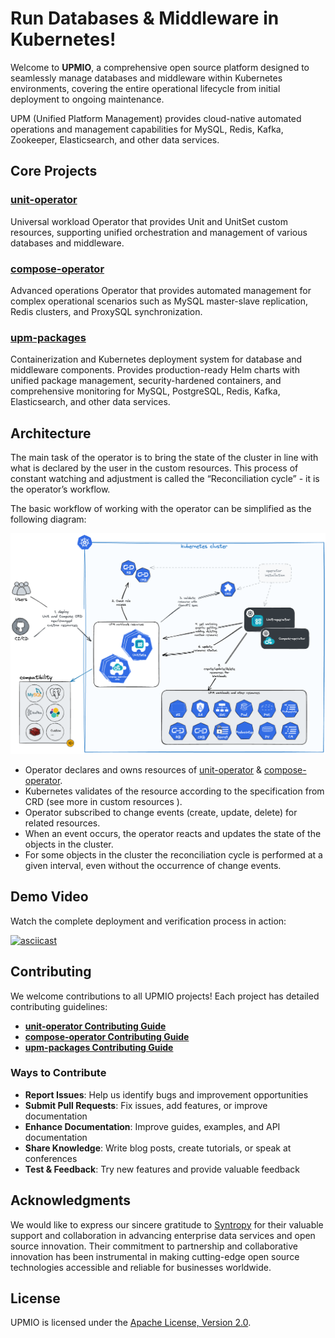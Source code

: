# Run Databases & Middleware in Kubernetes!

Welcome to **UPMIO**, a comprehensive open source platform designed to
seamlessly manage databases and middleware within Kubernetes environments,
covering the entire operational lifecycle from initial deployment to ongoing
maintenance.

UPM (Unified Platform Management) provides cloud-native automated operations
and management capabilities for MySQL, Redis, Kafka, Zookeeper, Elasticsearch,
and other data services.

## Core Projects

### [unit-operator](https://github.com/upmio/unit-operator)
Universal workload Operator that provides Unit and UnitSet custom resources,
supporting unified orchestration and management of various databases and middleware.

### [compose-operator](https://github.com/upmio/compose-operator)
Advanced operations Operator that provides automated management for complex
operational scenarios such as MySQL master-slave replication, Redis clusters,
and ProxySQL synchronization.

### [upm-packages](https://github.com/upmio/upm-packages)
Containerization and Kubernetes deployment system for database
and middleware components. Provides production-ready Helm charts with unified
package management, security-hardened containers, and comprehensive monitoring
for MySQL, PostgreSQL, Redis, Kafka, Elasticsearch, and other data services.

## Architecture

The main task of the operator is to bring the state of the cluster in line with what is declared by the user in the custom resources. This process of constant watching and adjustment is called the “Reconciliation cycle” - it is the operator’s workflow.

The basic workflow of working with the operator can be simplified as the following diagram:

![upm-operator](upm-operator.png)

- Operator declares and owns resources of [unit-operator](https://github.com/upmio/unit-operator) & [compose-operator](https://github.com/upmio/compose-operator).
- Kubernetes validates of the resource according to the specification from CRD (see more in custom resources ).
- Operator subscribed to change events (create, update, delete) for related resources.
- When an event occurs, the operator reacts and updates the state of the objects in the cluster.
- For some objects in the cluster the reconciliation cycle is performed at a given interval, even without the occurrence of change events.

## Demo Video

Watch the complete deployment and verification process in action:

[![asciicast](https://asciinema.org/a/737567.svg)](https://asciinema.org/a/737567)

## Contributing

We welcome contributions to all UPMIO projects! Each project has detailed contributing guidelines:

- **[unit-operator Contributing Guide](https://github.com/upmio/unit-operator/blob/main/CONTRIBUTING.md)**
- **[compose-operator Contributing Guide](https://github.com/upmio/compose-operator/blob/main/CONTRIBUTING.md)**  
- **[upm-packages Contributing Guide](https://github.com/upmio/upm-packages/blob/main/CONTRIBUTING.md)**

### Ways to Contribute

- **Report Issues**: Help us identify bugs and improvement opportunities
- **Submit Pull Requests**: Fix issues, add features, or improve documentation
- **Enhance Documentation**: Improve guides, examples, and API documentation
- **Share Knowledge**: Write blog posts, create tutorials, or speak at conferences
- **Test & Feedback**: Try new features and provide valuable feedback


## Acknowledgments

We would like to express our sincere gratitude to [Syntropy](https://www.syntropycloud.io/company/) for their valuable support and collaboration in advancing enterprise data services and open source innovation. Their commitment to partnership and collaborative innovation has been instrumental in making cutting-edge open source technologies accessible and reliable for businesses worldwide.

## License

UPMIO is licensed under the [Apache License, Version 2.0](https://github.com/upmio/.github/blob/main/LICENSE).